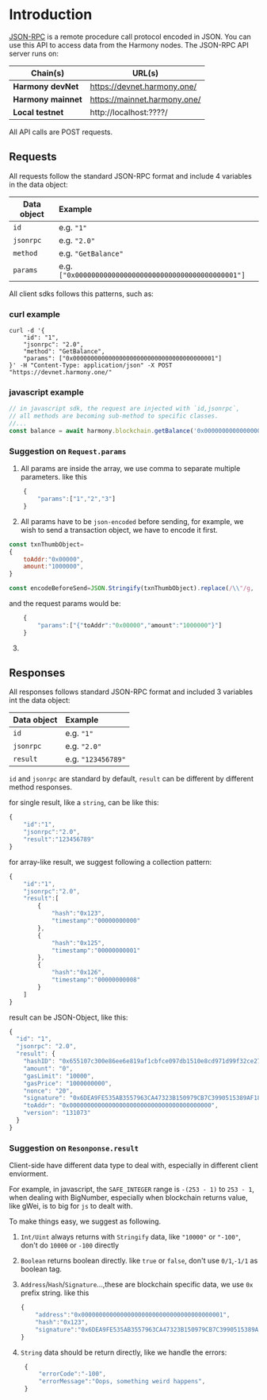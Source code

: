 # Introduction

[JSON-RPC](https://en.wikipedia.org/wiki/JSON-RPC) is a remote procedure call protocol encoded in JSON. You can use this API to access data from the Harmony nodes.
The JSON-RPC API server runs on:

| Chain(s)            | URL(s)                       |
| ------------------- | ---------------------------- |
| **Harmony devNet**  | https://devnet.harmony.one/  |
| **Harmony mainnet** | https://mainnet.harmony.one/ |
| **Local testnet**   | http://localhost:????/       |

All API calls are POST requests.

## Requests
All requests follow the standard JSON-RPC format and include 4 variables in the data object:

| Data object | Example                                               |
| ----------- | :---------------------------------------------------- |
| `id`        | e.g. `"1"`                                            |
| `jsonrpc`   | e.g. `"2.0"`                                          |
| `method`    | e.g. `"GetBalance"`                                   |
| `params`    | e.g. `["0x0000000000000000000000000000000000000001"]` |

All client sdks follows this patterns, such as:

### curl example
```shell
curl -d '{
    "id": "1",
    "jsonrpc": "2.0",
    "method": "GetBalance",
    "params": ["0x0000000000000000000000000000000000000001"]
}' -H "Content-Type: application/json" -X POST "https://devnet.harmony.one/"
```

### javascript example
```javascript
// in javascript sdk, the request are injected with `id,jsonrpc`, 
// all methods are becoming sub-method to specific classes.
//...
const balance = await harmony.blockchain.getBalance('0x0000000000000000000000000000000000000001');
```

### Suggestion on `Request.params`
1. All params are inside the array, we use comma to separate multiple parameters. like this
```js
    {
        "params":["1","2","3"]
    }
```
2. All params have to be `json-encoded` before sending, for example, we wish to send a transaction object, we have to encode it first.

```javascript
const txnThumbObject=
{
    toAddr:"0x00000",
    amount:"1000000",
}

const encodeBeforeSend=JSON.Stringify(txnThumbObject).replace(/\\"/g, '"');

```

and the request params would be:

```js
    {
        "params":["{"toAddr":"0x00000","amount":"1000000"}"]
    }
```

3. 

## Responses

All responses follows standard JSON-RPC format and included 3 variables int the data object:

| Data object | Example            |
| ----------- | :----------------- |
| `id`        | e.g. `"1"`         |
| `jsonrpc`   | e.g. `"2.0"`       |
| `result`    | e.g. `"123456789"` |

`id` and `jsonrpc` are standard by default, `result` can be different by different method responses.

for single result, like a `string`, can be like this:

```js
{
    "id":"1",
    "jsonrpc":"2.0",
    "result":"123456789"
}
```

for array-like result, we suggest following a collection pattern:

```js
{
    "id":"1",
    "jsonrpc":"2.0",
    "result":[
        {
            "hash":"0x123",
            "timestamp":"00000000000"
        },
        {
            "hash":"0x125",
            "timestamp":"00000000001"
        },
        {
            "hash":"0x126",
            "timestamp":"00000000008"
        }
    ]
}
```

result can be JSON-Object, like this:

```js
{
  "id": "1",
  "jsonrpc": "2.0",
  "result": {
    "hashID": "0x655107c300e86ee6e819af1cbfce097db1510e8cd971d99f32ce2772dcad42f2",
    "amount": "0",
    "gasLimit": "10000",
    "gasPrice": "1000000000",
    "nonce": "20",
    "signature": "0x6DEA9FE535AB3557963CA47323B150979CB7C3990515389AF18AFFDD1049ECF3C5AEB5107A64636A946E75219B9482AFE9C7E1D8E5C59D55A1A28A24C0B877B6",
    "toAddr": "0x0000000000000000000000000000000000000000",
    "version": "131073"
  }
}
```
### Suggestion on `Resonponse.result`

Client-side have different data type to deal with, especially in different client enviorment.

For example, in javascript, the `SAFE_INTEGER` range is `-(253 - 1)` to `253 - 1`, when dealing with BigNumber, especially when blockchain returns value, like gWei, is to big for `js` to dealt with.

To make things easy, we suggest as following.

1. `Int/Uint` always returns with `Stringify` data, like `"10000"` or `"-100"`, don't do `10000` or `-100` directly
2. `Boolean` returns boolean directly. like `true` or `false`, don't use `0/1`,`-1/1` as boolean tag.
3. `Address`/`Hash`/`Signature`...,these are blockchain specific data, we use `0x` prefix string. like this

    ```js
    {
        "address":"0x0000000000000000000000000000000000000001",
        "hash":"0x123",
        "signature":"0x6DEA9FE535AB3557963CA47323B150979CB7C3990515389AF18AFFDD1049ECF3C5AEB5107A64636A946E75219B9482AFE9C7E1D8E5C59D55A1A28A24C0B877B6"
    }
    ```
4. `String` data should be return directly, like we handle the errors:
 
   ```js
    {
        "errorCode":"-100",
        "errorMessage":"Oops, something weird happens",
    }
    ```